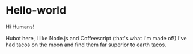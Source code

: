 # Hello-world

Hi Humans!

Hubot here, I like Node.js and Coffeescript (that's what I'm made of!)
I've had tacos on the moon and find them far superior to earth tacos.
